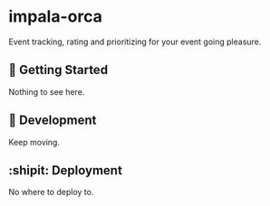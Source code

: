 impala-orca
===================

Event tracking, rating and prioritizing for your event going pleasure.


## :running: Getting Started

Nothing to see here.

## :construction_worker: Development

Keep moving.

## :shipit: Deployment

No where to deploy to.
